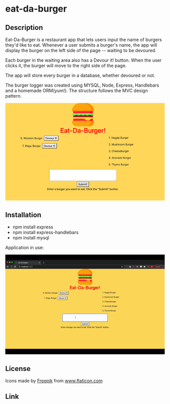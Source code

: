 # eat-da-burger

## Description 

Eat-Da-Burger is a restaurant app that lets users input the name of burgers they'd like to eat. Whenever a user submits a burger's name, the app will display the burger on the left side of the page -- waiting to be devoured.


Each burger in the waiting area also has a Devour it! button. When the user clicks it, the burger will move to the right side of the page.


The app will store every burger in a database, whether devoured or not.

The burger logger was created using MYSQL, Node, Express, Handlebars and a homemade ORM(yum!). The structure follows the MVC design pattern.


![Homepage](public/assets/img/homepage.png)



## Installation

* npm install express
* npm install express-handlebars
* npm install mysql

Application in use:

![App](public/assets/img/app.gif)

## License

<div>Icons made by <a href="https://www.freepik.com" title="Freepik">Freepik</a> from <a href="https://www.flaticon.com/" title="Flaticon">www.flaticon.com</a></div>

## Link

